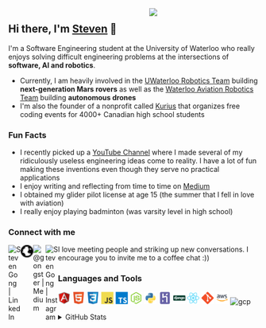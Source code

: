 <img align="right" src="https://media.giphy.com/media/xTiTnA6KByRzAnnEwE/giphy.gif" width="220"/>

## Hi there, I'm [Steven][website] 👋
I'm a Software Engineering student at the University of Waterloo who really enjoys solving difficult engineering problems at the intersections of **software, AI and robotics**. 
- Currently, I am heavily involved in the [UWaterloo Robotics Team][UWRT] building **next-generation Mars rovers** as well as the [Waterloo Aviation Robotics Team][WARG] building **autonomous drones**
- I'm also the founder of a nonprofit called [Kurius][kurius] that organizes free coding events for 4000+ Canadian high school students

### Fun Facts
- I recently picked up a [YouTube Channel](https://www.youtube.com/stevengongg) where I made several of my ridiculously useless engineering ideas come to reality. I have a lot of fun making these inventions even though they serve no practical applications
- I enjoy writing and reflecting from time to time on [Medium](https://gongster.medium.com/)
- I obtained my glider pilot license at age 15 (the summer that I fell in love with aviation)
- I really enjoy playing badminton (was varsity level in high school)

### Connect with me 
[<img align="left" alt="Steven Gong | LinkedIn" width="25" src="https://cdn.jsdelivr.net/npm/simple-icons@v3/icons/linkedin.svg" />][linkedin]
[<img align="left" alt="stevengong.me" width="25" src="https://raw.githubusercontent.com/iconic/open-iconic/master/svg/globe.svg" />][website]
[<img align="left" alt="@gongster | Medium" width="25" src="https://cdn.jsdelivr.net/npm/simple-icons@v3/icons/medium.svg" />][medium]
[<img align="left" alt="Steven Gong | Instagram" width="25" src="https://cdn.jsdelivr.net/npm/simple-icons@v3/icons/instagram.svg" />][instagram]
I love meeting people and striking up new conversations. I encourage you to invite me to a coffee chat :))
<br />

### Languages and Tools
<p align="left">
<img src="https://raw.githubusercontent.com/devicons/devicon/master/icons/angularjs/angularjs-original.svg" alt="angular-js" width="25" height="25" />
<img src="https://raw.githubusercontent.com/devicons/devicon/master/icons/html5/html5-original.svg" alt="html" width="25" height="25" />
<img src="https://raw.githubusercontent.com/devicons/devicon/master/icons/css3/css3-original.svg" alt="css3" width="25" height="25" />
<img src="https://raw.githubusercontent.com/devicons/devicon/master/icons/javascript/javascript-original.svg" alt="javascript" width="25" height="25" />
<img src="https://raw.githubusercontent.com/devicons/devicon/master/icons/typescript/typescript-original.svg" alt="typescript" width="25" height="25" />
<img src="https://raw.githubusercontent.com/devicons/devicon/master/icons/nodejs/nodejs-original.svg" alt="nodejs" width="25" height="25" />
<img src="https://raw.githubusercontent.com/devicons/devicon/master/icons/python/python-original.svg" alt="python" width="25" height="25" />
<img src="https://raw.githubusercontent.com/devicons/devicon/master/icons/heroku/heroku-plain.svg" alt="heroku" width="25" height="25" />
<img src="https://raw.githubusercontent.com/devicons/devicon/master/icons/django/django-original.svg" alt="django" width="25" height="25" />
<img src="https://raw.githubusercontent.com/devicons/devicon/master/icons/react/react-original.svg" alt="react" width="25" height="25" />
<img src="https://raw.githubusercontent.com/devicons/devicon/master/icons/git/git-original.svg" alt="react" width="25" height="25" />
<img src="https://raw.githubusercontent.com/github/explore/80688e429a7d4ef2fca1e82350fe8e3517d3494d/topics/aws/aws.png" alt="aws" width="25" height="25" />
<img src="https://www.vectorlogo.zone/logos/google_cloud/google_cloud-icon.svg" alt="gcp" width="25" height="25" />
</p>

<details>
  <summary>GitHub Stats</summary>
  <p align="center">
    <img alt="Gongsta's GitHub Stats" src="https://github-readme-stats.vercel.app/api?username=gongsta&show_icons=true&hide_border=true" />
  </p>

</details>

[website]: https://stevengong.me
[kurius]: https://kurius.ca
[UWRT]: https://www.uwaterloorobotics.com/
[WARG]: https://github.com/UWARG/ZeroPilot-SW

[medium]: https://medium.com/@gongster
[instagram]: https://instagram.com/stevengongg
[linkedin]: https://linkedin.com/in/gong-steven
